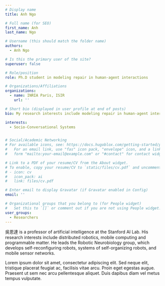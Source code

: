 ```yaml
---
# Display name
title: Anh Ngo

# Full name (for SEO)
first_name: Anh
last_name: Ngo

# Username (this should match the folder name)
authors:
  - Anh Ngo

# Is this the primary user of the site?
superuser: false

# Role/position
role: Ph.D student in modeling repair in human-agent interactions

# Organizations/Affiliations
organizations:
  - name: INRIA Paris, ISIR
    url: ''

# Short bio (displayed in user profile at end of posts)
bio: My research interests include modeling repair in human-agent interactions.

interests:
  - Socio-Conversational Systems


# Social/Academic Networking
# For available icons, see: https://docs.hugoblox.com/getting-started/page-builder/#icons
#   For an email link, use "fas" icon pack, "envelope" icon, and a link in the
#   form "mailto:your-email@example.com" or "#contact" for contact widget.

# Link to a PDF of your resume/CV from the About widget.
# To enable, copy your resume/CV to `static/files/cv.pdf` and uncomment the lines below.
# - icon: cv
#   icon_pack: ai
#   link: files/cv.pdf

# Enter email to display Gravatar (if Gravatar enabled in Config)
email: ''

# Organizational groups that you belong to (for People widget)
#   Set this to `[]` or comment out if you are not using People widget.
user_groups:
  - Researchers
---
```


吳恩達 is a professor of artificial intelligence at the Stanford AI Lab. His research interests include distributed robotics, mobile computing and programmable matter. He leads the Robotic Neurobiology group, which develops self-reconfiguring robots, systems of self-organizing robots, and mobile sensor networks.

Lorem ipsum dolor sit amet, consectetur adipiscing elit. Sed neque elit, tristique placerat feugiat ac, facilisis vitae arcu. Proin eget egestas augue. Praesent ut sem nec arcu pellentesque aliquet. Duis dapibus diam vel metus tempus vulputate.
